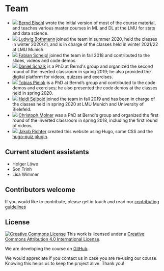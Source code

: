# Team

- ![](https://www.slds.stat.uni-muenchen.de/images/bernd.jpg) [Bernd Bischl](https://www.compstat.statistik.uni-muenchen.de/people/bischl/) 
  wrote the initial version of most of the course material, and teaches various master courses in ML and DL at the LMU for stats and data science.
- ![](https://www.slds.stat.uni-muenchen.de/images/ludwig.jpg) [Ludwig Bothmann](https://www.compstat.statistik.uni-muenchen.de/people/bothmann/) 
  joined the team in summer 2020, held the classes in winter 2020/21, and is in charge of the classes held in winter 2021/22 at LMU Munich.
- ![](https://www.biostat.statistik.uni-muenchen.de/bilder/fscheipl.png) [Fabian Scheipl](https://www.biostat.statistik.uni-muenchen.de/personen/mitarbeiter/scheipl/index.html) 
  joined the team in fall 2018 and contributed to the slides, videos and code demos.
- ![](https://avatars.githubusercontent.com/u/20367117?v=4) [Daniel Schalk](https://www.compstat.statistik.uni-muenchen.de/people/schalk) 
  is a PhD at Bernd's group and organized the second round of the inverted classroom in spring 2019; he also provided the digital platform for videos, quizzes and exercises. 
- ![](https://www.slds.stat.uni-muenchen.de/images/tobias_pielok.jpg) [Tobias Pielok](https://www.slds.stat.uni-muenchen.de/people/pielok/) 
  is a PhD at Bernd’s group and contributed to the code demos and exercises; he also presented the code demos at the classes held in spring 2020.
- ![](https://avatars.githubusercontent.com/u/14146757?v=4) [Heidi Seibold](https://www.compstat.statistik.uni-muenchen.de/people/seibold) joined the team in fall 2019 and has been in charge of the classes held in spring 2020 at LMU Munich and University of Bielefeld.
- ![](https://avatars.githubusercontent.com/u/1632100?v=4) [Christoph Molnar](https://www.compstat.statistik.uni-muenchen.de/people/molnar) 
  was a PhD at Bernd's group and organized the first round of the inverted classroom in spring 2018, including the first round of videos. 
- ![](https://avatars.githubusercontent.com/u/1888623?v=4) [Jakob Richter](https://jakob-r.de/)
  created this website using Hugo, some CSS and the [hugo-quiz plugin](https://github.com/bonartm/hugo-quiz).

## Current student assistants

- Holger Löwe
- Son Trinh
- Lisa Wimmer


## Contributors welcome

If you would like to contribute, please get in touch and read our 
[contributing guidelines](../CONTRIBUTING.md)


## License
[![Creative Commons License](https://i.creativecommons.org/l/by/4.0/88x31.png)](http://creativecommons.org/licenses/by/4.0/)
This work is licensed under a [Creative Commons Attribution 4.0 International License](http://creativecommons.org/licenses/by/4.0/).

We are developing the course on [GitHub](https://github.com/compstat-lmu/lecture_i2ml).

We would appreciate if you contact us in case you are re-using our course.
Knowing this helps us to keep the project alive. Thank you!
